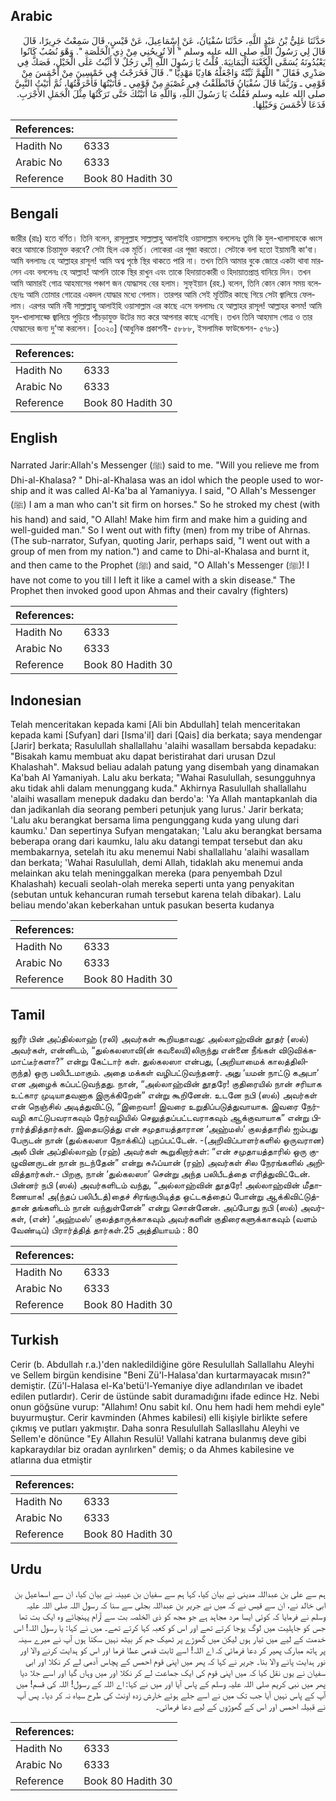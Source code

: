 ## Arabic


<div dir="rtl" lang="ar" style={{fontSize:'larger',backgroundColor:'#f8f9fa',padding:20}}>
حَدَّثَنَا عَلِيُّ بْنُ عَبْدِ اللَّهِ، حَدَّثَنَا سُفْيَانُ، عَنْ إِسْمَاعِيلَ، عَنْ قَيْسٍ، قَالَ سَمِعْتُ جَرِيرًا، قَالَ قَالَ لِي رَسُولُ اللَّهِ صلى الله عليه وسلم ‏"‏ أَلاَ تُرِيحُنِي مِنْ ذِي الْخَلَصَةِ ‏"‏‏.‏ وَهْوَ نُصُبٌ كَانُوا يَعْبُدُونَهُ يُسَمَّى الْكَعْبَةَ الْيَمَانِيَةَ‏.‏ قُلْتُ يَا رَسُولَ اللَّهِ إِنِّي رَجُلٌ لاَ أَثْبُتُ عَلَى الْخَيْلِ، فَصَكَّ فِي صَدْرِي فَقَالَ ‏"‏ اللَّهُمَّ ثَبِّتْهُ وَاجْعَلْهُ هَادِيًا مَهْدِيًّا ‏"‏‏.‏ قَالَ فَخَرَجْتُ فِي خَمْسِينَ مِنْ أَحْمَسَ مِنْ قَوْمِي ـ وَرُبَّمَا قَالَ سُفْيَانُ فَانْطَلَقْتُ فِي عُصْبَةٍ مِنْ قَوْمِي ـ فَأَتَيْتُهَا فَأَحْرَقْتُهَا، ثُمَّ أَتَيْتُ النَّبِيَّ صلى الله عليه وسلم فَقُلْتُ يَا رَسُولَ اللَّهِ، وَاللَّهِ مَا أَتَيْتُكَ حَتَّى تَرَكْتُهَا مِثْلَ الْجَمَلِ الأَجْرَبِ‏.‏ فَدَعَا لأَحْمَسَ وَخَيْلِهَا‏.‏
</div>
<div style={{backgroundColor:'#f8f9fa',padding:20, marginBottom: 10}}><table> <thead> <tr> <th>References:</th> <th></th> </tr> </thead> <tbody><tr><td>Hadith No</td><td>6333</td></tr><tr><td>Arabic No</td><td>6333</td></tr><tr><td>Reference</td><td>Book 80 Hadith 30</td></tr></tbody></table></div>

## Bengali


<div dir="ltr" lang="bn" style={{fontSize:'larger',backgroundColor:'#f8f9fa',padding:20}}>
জারীর (রাঃ) হতে বর্ণিত। তিনি বলেন, রাসূলুল্লাহ সাল্লাল্লাহু আলাইহি ওয়াসাল্লাম বললেনঃ তুমি কি যুল-খালাসাহকে ধ্বংস করে আমাকে চিন্তামুক্ত করবে? সেটা ছিল এক মূর্তি। লোকেরা এর পূজা করতো। সেটাকে বলা হতো ইয়ামানী কা‘বা। আমি বললামঃ হে আল্লাহর রাসূল! আমি অশ্ব পৃষ্ঠে স্থির থাকতে পারি না। তখন তিনি আমার বুকে জোরে একটা থাবা মারলেন এবং বললেনঃ হে আল্লাহ! আপনি তাকে স্থির রাখুন এবং তাকে হিদায়াতকারী ও হিদায়াতপ্রাপ্ত বানিয়ে দিন। তখন আমি আমারই গোত্র আহমাসের পঞ্চাশ জন যোদ্ধাসহ বের হলাম। সুফ্ইয়ান (রহ.) বলেন, তিনি কোন কোন সময় বলেছেনঃ আমি তোমার গোত্রের একদল যোদ্ধার মধ্যে গেলাম। তারপর আমি সেই মূর্তিটির কাছে গিয়ে সেটা জ্বালিয়ে ফেললাম। এরপর আমি নবী সাল্লাল্লাহু আলাইহি ওয়াসাল্লাম এর কাছে এসে বললামঃ হে আল্লাহর রাসূল! আল্লাহর কসম! আমি যুল-খালাসাহ্কে জ্বালিয়ে পুড়িয়ে পাঁচড়াযুক্ত উটের মত করে আপনার কাছে এসেছি। তখন তিনি আহমাস গোত্র ও তার যোদ্ধাদের জন্য দু‘আ করলেন। [৩০২০] (আধুনিক প্রকাশনী- ৫৮৮৮, ইসলামিক ফাউন্ডেশন- ৫৭৮১)
</div>
<div style={{backgroundColor:'#f8f9fa',padding:20, marginBottom: 10}}><table> <thead> <tr> <th>References:</th> <th></th> </tr> </thead> <tbody><tr><td>Hadith No</td><td>6333</td></tr><tr><td>Arabic No</td><td>6333</td></tr><tr><td>Reference</td><td>Book 80 Hadith 30</td></tr></tbody></table></div>

## English


<div dir="ltr" lang="en" style={{fontSize:'larger',backgroundColor:'#f8f9fa',padding:20}}>
Narrated Jarir:Allah's Messenger (ﷺ) said to me. "Will you relieve me from Dhi-al-Khalasa? " Dhi-al-Khalasa was an idol which the people used to worship and it was called Al-Ka'ba al Yamaniyya. I said, "O Allah's Messenger (ﷺ) I am a man who can't sit firm on horses." So he stroked my chest (with his hand) and said, "O Allah! Make him firm and make him a guiding and well-guided man." So I went out with fifty (men) from my tribe of Ahrnas. (The sub-narrator, Sufyan, quoting Jarir, perhaps said, "I went out with a group of men from my nation.") and came to Dhi-al-Khalasa and burnt it, and then came to the Prophet (ﷺ) and said, "O Allah's Messenger (ﷺ)! I have not come to you till I left it like a camel with a skin disease." The Prophet then invoked good upon Ahmas and their cavalry (fighters)
</div>
<div style={{backgroundColor:'#f8f9fa',padding:20, marginBottom: 10}}><table> <thead> <tr> <th>References:</th> <th></th> </tr> </thead> <tbody><tr><td>Hadith No</td><td>6333</td></tr><tr><td>Arabic No</td><td>6333</td></tr><tr><td>Reference</td><td>Book 80 Hadith 30</td></tr></tbody></table></div>

## Indonesian


<div dir="ltr" lang="id" style={{fontSize:'larger',backgroundColor:'#f8f9fa',padding:20}}>
Telah menceritakan kepada kami [Ali bin Abdullah] telah menceritakan kepada kami [Sufyan] dari [Isma'il] dari [Qais] dia berkata; saya mendengar [Jarir] berkata; Rasulullah shallallahu 'alaihi wasallam bersabda kepadaku: "Bisakah kamu membuat aku dapat beristirahat dari urusan Dzul Khalashah". Maksud beliau adalah patung yang disembah yang dinamakan Ka'bah Al Yamaniyah. Lalu aku berkata; "Wahai Rasulullah, sesungguhnya aku tidak ahli dalam menunggang kuda." Akhirnya Rasulullah shallallahu 'alaihi wasallam menepuk dadaku dan berdo'a: 'Ya Allah mantapkanlah dia dan jadikanlah dia seorang pemberi petunjuk yang lurus.' Jarir berkata; 'Lalu aku berangkat bersama lima pengunggang kuda yang ulung dari kaumku.' Dan sepertinya Sufyan mengatakan; 'Lalu aku berangkat bersama beberapa orang dari kaumku, lalu aku datangi tempat tersebut dan aku membakarnya, setelah itu aku menemui Nabi shallallahu 'alaihi wasallam dan berkata; 'Wahai Rasulullah, demi Allah, tidaklah aku menemui anda melainkan aku telah meninggalkan mereka (para penyembah Dzul Khalashah) kecuali seolah-olah mereka seperti unta yang penyakitan (sebutan untuk kehancuran rumah tersebut karena telah dibakar). Lalu beliau mendo'akan keberkahan untuk pasukan beserta kudanya
</div>
<div style={{backgroundColor:'#f8f9fa',padding:20, marginBottom: 10}}><table> <thead> <tr> <th>References:</th> <th></th> </tr> </thead> <tbody><tr><td>Hadith No</td><td>6333</td></tr><tr><td>Arabic No</td><td>6333</td></tr><tr><td>Reference</td><td>Book 80 Hadith 30</td></tr></tbody></table></div>

## Tamil


<div dir="ltr" lang="ta" style={{fontSize:'larger',backgroundColor:'#f8f9fa',padding:20}}>
ஜரீர் பின் அப்தில்லாஹ் (ரலி) அவர்கள் கூறியதாவது: அல்லாஹ்வின் தூதர் (ஸல்) அவர்கள், என்னிடம், “துல்கலஸாவி(ன் கவலையி)லிருந்து என்னை நீங்கள் விடுவிக்கமாட்டீர்களா?” என்று கேட்டார் கள். துல்கலஸா என்பது, (அறியாமைக் காலத்திலிருந்த) ஒரு பலிபீடமாகும். அதை மக்கள் வழிபட்டுவந்தனர். அது ‘யமன் நாட்டு கஅபா’ என அழைக் கப்பட்டுவந்தது. நான், “அல்லாஹ்வின் தூதரே! குதிரையில் நான் சரியாக உட்கார முடியாதவனாக இருக்கிறேன்” என்று கூறினேன். உடனே நபி (ஸல்) அவர்கள் என் நெஞ்சில் அடித்துவிட்டு, “இறைவா! இவரை உறுதிப்படுத்துவாயாக. இவரை நேர்வழி காட்டுபவராகவும் நேர்வழியில் செலுத்தப்பட்டவராகவும் ஆக்குவாயாக” என்று பிரார்த்தித்தார்கள். இதையடுத்து என் சமுதாயத்தாரான ‘அஹ்மஸ்’ குலத்தாரில் ஐம்பது பேருடன் நான் (துல்கலஸா நோக்கிப்) புறப்பட்டேன். -(அறிவிப்பாளர்களில் ஒருவரான) அலீ பின் அப்தில்லாஹ் (ரஹ்) அவர்கள் கூறுகிறார்கள்: “என் சமுதாயத்தாரில் ஒரு குழுவினருடன் நான் நடந்தேன்” என்று சுஃப்யான் (ரஹ்) அவர்கள் சில நேரங்களில் அறிவித்தார்கள்.- பிறகு, நான் ‘துல்கலஸா’ சென்று அந்த பலிபீடத்தை எரித்துவிட்டேன். பின்னர் நபி (ஸல்) அவர்களிடம் வந்து, “அல்லாஹ்வின் தூதரே! அல்லாஹ்வின் மீதாணையாக! அ(ந்தப் பலிபீடத்)தைச் சிரங்குபிடித்த ஒட்டகத்தைப் போன்று ஆக்கிவிட்டுத்தான் தங்களிடம் நான் வந்துள்ளேன்” என்று சொன்னேன். அப்போது நபி (ஸல்) அவர்கள், (என்) ‘அஹ்மஸ்’ குலத்தாருக்காகவும் அவர்களின் குதிரைகளுக்காகவும் (வளம் வேண்டிப்) பிரார்த்தித் தார்கள்.25 அத்தியாயம் : 80
</div>
<div style={{backgroundColor:'#f8f9fa',padding:20, marginBottom: 10}}><table> <thead> <tr> <th>References:</th> <th></th> </tr> </thead> <tbody><tr><td>Hadith No</td><td>6333</td></tr><tr><td>Arabic No</td><td>6333</td></tr><tr><td>Reference</td><td>Book 80 Hadith 30</td></tr></tbody></table></div>

## Turkish


<div dir="ltr" lang="tr" style={{fontSize:'larger',backgroundColor:'#f8f9fa',padding:20}}>
Cerir (b. Abdullah r.a.)'den nakledildiğine göre Resulullah Sallallahu Aleyhi ve Sellem birgün kendisine "Beni Zü'l-Halasa'dan kurtarmayacak mısın?" demiştir. (Zü'l-Halasa el-Ka'betü'l-Yemaniye diye adlandırılan ve ibadet edilen putlardır). Cerir de üstünde sabit duramadığını ifade edince Hz. Nebi onun göğsüne vurup: "Allahım! Onu sabit kıl. Onu hem hadi hem mehdi eyle" buyurmuştur. Cerir kavminden (Ahmes kabilesi) elli kişiyle birlikte sefere çıkmış ve putları yakmıştır. Daha sonra Resulullah Sallasllahu Aleyhi ve Sellem'e dönünce "Ey Allahın Resulü! Vallahi katrana bulanmış deve gibi kapkaraydılar biz oradan ayrılırken" demiş; o da Ahmes kabilesine ve atlarına dua etmiştir
</div>
<div style={{backgroundColor:'#f8f9fa',padding:20, marginBottom: 10}}><table> <thead> <tr> <th>References:</th> <th></th> </tr> </thead> <tbody><tr><td>Hadith No</td><td>6333</td></tr><tr><td>Arabic No</td><td>6333</td></tr><tr><td>Reference</td><td>Book 80 Hadith 30</td></tr></tbody></table></div>

## Urdu


<div dir="rtl" lang="ur" style={{fontSize:'larger',backgroundColor:'#f8f9fa',padding:20}}>
ہم سے علی بن عبداللہ مدینی نے بیان کیا، کہا ہم سے سفیان بن عیینہ نے بیان کیا، ان سے اسماعیل بن ابی خالد نے، ان سے قیس نے کہ میں نے جریر بن عبداللہ بجلی سے سنا کہ رسول اللہ صلی اللہ علیہ وسلم نے فرمایا کہ کوئی ایسا مرد مجاہد ہے جو مجھ کو ذی الخلصہ بت سے آرام پہنچائے وہ ایک بت تھا جس کو جاہلیت میں لوگ پوجا کرتے تھے اور اس کو کعبہ کہا کرتے تھے۔ میں نے کہا: یا رسول اللہ! اس خدمت کے لیے میں تیار ہوں لیکن میں گھوڑے پر ٹھیک جم کر بیٹھ نہیں سکتا ہوں آپ نے میرے سینہ پر ہاتھ مبارک پھیر کر دعا فرمائی کہ اے اللہ! اسے ثابت قدمی عطا فرما اور اس کو ہدایت کرنے والا اور نور ہدایت پانے والا بنا۔ جریر نے کہا کہ پھر میں اپنی قوم احمس کے پچاس آدمی لے کر نکلا اور ابی سفیان نے یوں نقل کیا کہ میں اپنی قوم کی ایک جماعت لے کر نکلا اور میں وہاں گیا اور اسے جلا دیا پھر میں نبی کریم صلی اللہ علیہ وسلم کے پاس آیا اور میں نے کہا: اے اللہ کے رسول! اللہ کی قسم! میں آپ کے پاس نہیں آیا جب تک میں نے اسے جلے ہوئے خارش زدہ اونٹ کی طرح سیاہ نہ کر دیا۔ پس آپ نے قبیلہ احمس اور اس کے گھوڑوں کے لیے دعا فرمائی۔
</div>
<div style={{backgroundColor:'#f8f9fa',padding:20, marginBottom: 10}}><table> <thead> <tr> <th>References:</th> <th></th> </tr> </thead> <tbody><tr><td>Hadith No</td><td>6333</td></tr><tr><td>Arabic No</td><td>6333</td></tr><tr><td>Reference</td><td>Book 80 Hadith 30</td></tr></tbody></table></div>